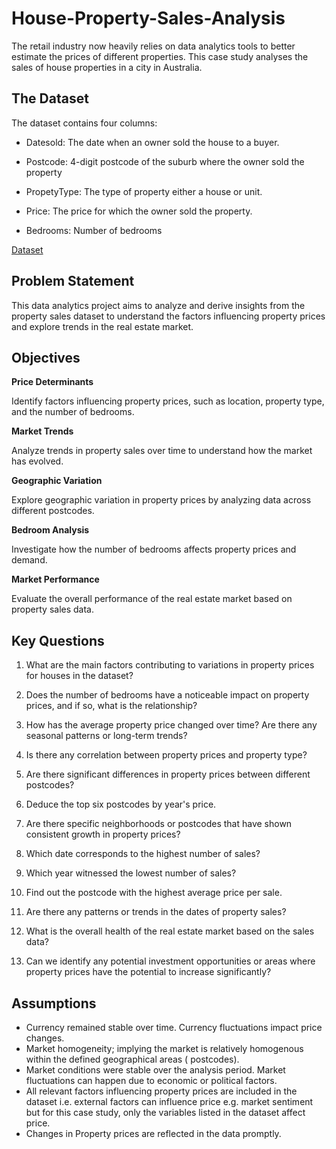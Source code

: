 # House-Property-Sales-Analysis
The retail industry now heavily relies on data analytics tools to better estimate the prices of different properties. This case study analyses the sales of house properties in a city in Australia.

## The Dataset
The dataset contains four columns:
+ Datesold: The date when an owner sold the house to a buyer.

+ Postcode: 4-digit postcode of the suburb where the owner sold the property

+ PropetyType: The type of property either a house or unit.

+ Price: The price for which the owner sold the property.

+ Bedrooms: Number of bedrooms
  
[Dataset](https://www.kaggle.com/datasets/htagholdings/property-sales)

## Problem Statement

This data analytics project aims to analyze and derive insights from the property sales dataset  to  understand the factors influencing property prices and explore trends in the real estate market.

## Objectives
 **Price Determinants**
 
 Identify  factors influencing property prices, such as location, property type, and the number of bedrooms.

**Market Trends**

Analyze trends in property sales over time to understand how the market has evolved.

**Geographic Variation**

Explore geographic variation in property prices by analyzing data across different postcodes.

 **Bedroom Analysis**

 Investigate how the number of bedrooms affects property prices and demand.

 **Market Performance**
 
 Evaluate the overall performance of the real estate market based on property sales data.

## Key Questions

1. What are the main factors contributing to variations in property prices for houses in the dataset?

2. Does the number of bedrooms have a noticeable impact on property prices, and if so, what is the relationship?

3. How has the average property price changed over time? Are there any seasonal patterns or long-term trends?

4.  Is there any correlation between property prices and property type?

5. Are there significant differences in property prices between different postcodes?

6. Deduce the top six postcodes by year's price.

7.  Are there  specific neighborhoods or postcodes that have shown consistent growth in property prices?

8.  Which date corresponds to the highest number of sales?

9.  Which year witnessed the lowest number of sales?

10. Find out the postcode with the highest average price per sale.

11. Are there any patterns or trends in the dates of property sales?

12.  What is the overall health of the real estate market based on the sales data?

13.   Can we identify any potential investment opportunities or areas where property prices have the potential to increase significantly?

## Assumptions
  - Currency remained stable over time. Currency fluctuations impact price changes.
  - Market homogeneity; implying  the market is relatively homogenous within the defined geographical areas ( postcodes).
  - Market conditions were stable over the analysis period. Market fluctuations can happen due to economic or political factors.
  - All relevant factors influencing property prices are included in the dataset i.e. external factors can influence price e.g. market sentiment but for this case study, only the variables listed in the dataset affect price.
  - Changes in Property prices are reflected in the data promptly.


